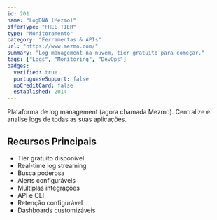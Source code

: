 ```yaml
---
id: 201
name: "LogDNA (Mezmo)"
offerType: "FREE TIER"
type: "Monitoramento"
category: "Ferramentas & APIs"
url: "https://www.mezmo.com/"
summary: "Log management na nuvem, tier gratuito para começar."
tags: ["Logs", "Monitoring", "DevOps"]
badges:
  verified: true
  portugueseSupport: false
  noCreditCard: false
  established: 2014
---
```


Plataforma de log management (agora chamada Mezmo). Centralize e analise logs de todas as suas aplicações.

## Recursos Principais

- Tier gratuito disponível
- Real-time log streaming
- Busca poderosa
- Alerts configuráveis
- Múltiplas integrações
- API e CLI
- Retenção configurável
- Dashboards customizáveis
